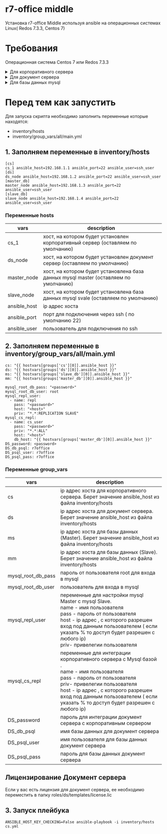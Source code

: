 
# r7-office middle
Установка  r7-office Middle используя ansible  на операционных системах Linux( Redos 7.3.3, Centos 7)

# Требования

Операционная система Centos 7 или Redos 7.3.3 

<details>
  <summary>Для корпоративного сервера</summary>

- Процессор: рекомендуется от 6 ядер 
- Оперативная память: рекомендуется от 12 Гб 
- Свободное место на жестком диске: рекомендуется от 50 Гб 
</details>

<details>
  <summary>Для документ сервера</summary>
  
- Процессор: рекомендуется от 4 ядер 
- Оперативная память: рекомендуется от 8 Гб 
- Свободное место на жестком диске: рекомендуется от 50 Гб 
</details>

<details>
  <summary>Для базы данных mysql</summary>
  
- Процессор: рекомендуется от 2 ядер 
- Оперативная память: рекомендуется от 2 Гб 
- Свободное место на жестком диске: рекомендуется от 15 Гб 
- Python version 3.*
</details>


# Перед тем как запустить
Для запуска скрипта необходимо заполнить переменные которые находятся:
- inventory/hosts
- inventory/group_vars/all/main.yml 
## 1. Заполняем переменные в inventory/hosts 
 ```
[cs]
cs_1 ansible_host=192.168.1.1 ansible_port=22 ansible_user=ssh_user
[ds]
ds_node ansible_host=192.168.1.2 ansible_port=22 ansible_user=ssh_user
[master_db]
master_node ansible_host=192.168.1.3 ansible_port=22 ansible_user=ssh_user
[slave_db]
slave_node ansible_host=192.168.1.4 ansible_port=22 ansible_user=ssh_user
```

### Переменные  hosts
| vars | description |
|-------|-------------|
| cs_1 | хост, на котором будет установлен корпоративный сервер (оставляем по умолчанию) |
| ds_node | хост, на котором будет установлен документ сервер (оставляем по умолчанию)|
| master_node | хост, на котором будет установлена база данных mysql master (оставляем по умолчанию) |
| slave_node | хост, на котором будет установлена база данных mysql svale (оставляем по умолчанию)|
|ansible_host|ip адрес хоста |
|ansible_port|порт для подключения через ssh ( по умолчанию 22)|
|ansible_user|пользователь для подключения по ssh|


## 2. Заполняем переменные в inventory/group_vars/all/main.yml
```
cs: "{{ hostvars[groups['cs'][0]].ansible_host }}" 
ds: "{{ hostvars[groups['ds'][0]].ansible_host }}"  
ms: "{{ hostvars[groups['slave_db'][0]].ansible_host }}" 
mm: "{{ hostvars[groups['master_db'][0]].ansible_host }}"

mysql_root_db_pass: "<password>"
mysql_root_db_user: root
mysql_repl_user:
  - name: repl
    pass: "<password>"
    host: "<host>"
    priv: "*.*:REPLICATION SLAVE"
mysql_cs_repl:
  - name: cs_user
    pass: "<password>"
    priv: "*.*:ALL"
    host: "<host>"
    db_host: "{{ hostvars[groups['master_db'][0]].ansible_host }}"
DS_password: <password>
DS_db_psql: r7office
DS_psql_user: r7office
DS_psql_pass: r7office
```
### Переменные group_vars

| vars | description |
|-------|-------------|
|cs | ip адрес хоста для корпоративного сервера. Берет значение  ansible_host  из файла inventory/hosts|
| ds| ip адрес хоста для документ сервера. Берет значение  ansible_host  из файла inventory/hosts|
|ms | ip адрес хоста для базы данных (Master). Берет значение  ansible_host  из файла inventory/hosts|
|mm |ip адрес хоста для базы данных (Slave). Берет значение  ansible_host  из файла inventory/hosts |
|mysql_root_db_pass | пароль от пользователя root для входа в mysql|
|mysql_root_db_user | пользователь для входа в mysql  |
| mysql_repl_user| переменные для настройки mysql Master с mysql Slave.<br> name - имя пользователя <br>pass - пароль от пользователя <br> host - ip адрес , с которого разрешен вход под данным пользователем ( если указать % то доступ будет разрешен с любого ip) <br> priv- привелегии пользователя|
|mysql_cs_repl | переменные для интеграции корпоративного сервера с Mysql базой .<br> name - имя пользователя <br>pass - пароль от пользователя <br> priv- привелегии пользователя <br> host - ip адрес , с которого разрешен вход под данным пользователем ( если указать % то доступ будет разрешен с любого ip) |
|DS_password| пароль для интеграции документ сервера с корпоративным сервером |
|DS_db_psql | имя базы данных для документ сервера |
|DS_psql_user | имя пользователя для базы данных документ сервера|
|DS_psql_pass | пароль для базы данных документ сервера|
 
## Лицензирование Документ сервера
Если у вас есть лицензия для документ сервера, ее необходимо переместить в папку roles/ds/templates/license.lic
## 3. Запуск плейбука
```
ANSIBLE_HOST_KEY_CHECKING=False ansible-playbook -i inventory/hosts cs.yml 
```
